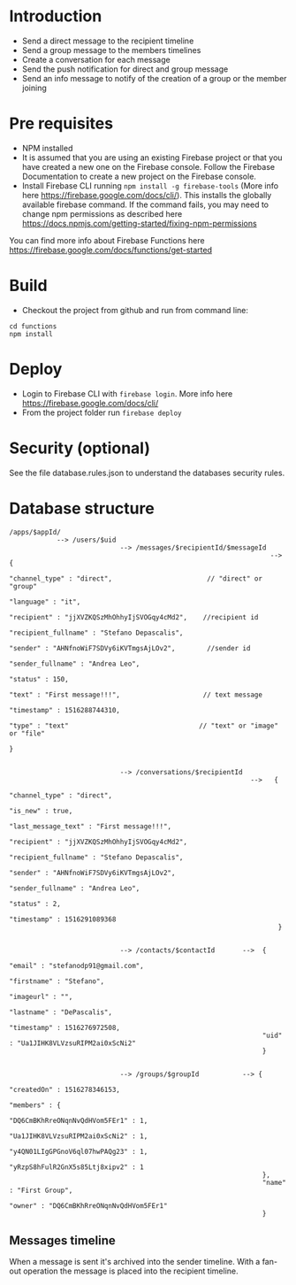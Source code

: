 # Introduction

* Send a direct message to the recipient timeline
* Send a group message to the members timelines
* Create a conversation for each message
* Send the push notification for direct and group message
* Send an info message to notify of the creation of a group or the member joining

# Pre requisites

* NPM installed
* It is assumed that you are using an existing Firebase project or that you have created a new one on the Firebase console. Follow the Firebase Documentation to create a new project on the Firebase console.
* Install Firebase CLI running ```npm install -g firebase-tools``` (More info here https://firebase.google.com/docs/cli/). This installs the globally available firebase command. If the command fails, you may need to change npm permissions as described here https://docs.npmjs.com/getting-started/fixing-npm-permissions

You can find more info about Firebase Functions here https://firebase.google.com/docs/functions/get-started

# Build
* Checkout the project from github and run from command line:
```
cd functions
npm install
```

# Deploy
* Login to Firebase CLI with ```firebase login```. More info here  https://firebase.google.com/docs/cli/
* From the project folder run ```firebase deploy```

# Security (optional)
See the file database.rules.json to understand the databases security rules.


# Database structure

```
/apps/$appId/
            --> /users/$uid
                            --> /messages/$recipientId/$messageId
                                                                  --> {
                                                                        "channel_type" : "direct",                        // "direct" or "group"
                                                                        "language" : "it",
                                                                        "recipient" : "jjXVZKQSzMhOhhyIjSVOGqy4cMd2",    //recipient id
                                                                        "recipient_fullname" : "Stefano Depascalis",
                                                                        "sender" : "AHNfnoWiF7SDVy6iKVTmgsAjLOv2",        //sender id
                                                                        "sender_fullname" : "Andrea Leo",
                                                                        "status" : 150,
                                                                        "text" : "First message!!!",                     // text message
                                                                        "timestamp" : 1516288744310,
                                                                        "type" : "text"                                 // "text" or "image" or "file"                 
                                                                      }


                            --> /conversations/$recipientId
                                                             -->   {
                                                                    "channel_type" : "direct",
                                                                    "is_new" : true,
                                                                    "last_message_text" : "First message!!!",
                                                                    "recipient" : "jjXVZKQSzMhOhhyIjSVOGqy4cMd2",
                                                                    "recipient_fullname" : "Stefano Depascalis",
                                                                    "sender" : "AHNfnoWiF7SDVy6iKVTmgsAjLOv2",
                                                                    "sender_fullname" : "Andrea Leo",
                                                                    "status" : 2,
                                                                    "timestamp" : 1516291089368
                                                                    }
                            
                            
                            --> /contacts/$contactId       -->  {
                                                                "email" : "stefanodp91@gmail.com",
                                                                "firstname" : "Stefano",
                                                                "imageurl" : "",
                                                                "lastname" : "DePascalis",
                                                                "timestamp" : 1516276972508,
                                                                "uid" : "Ua1JIHK8VLVzsuRIPM2ai0xScNi2"
                                                                }


                            --> /groups/$groupId           --> {
                                                                "createdOn" : 1516278346153,
                                                                "members" : {
                                                                    "DQ6CmBKhRreONqnNvQdHVom5FEr1" : 1,
                                                                    "Ua1JIHK8VLVzsuRIPM2ai0xScNi2" : 1,
                                                                    "y4QN01LIgGPGnoV6ql07hwPAQg23" : 1,
                                                                    "yRzpS8hFulR2GnX5s85Ltj8xipv2" : 1
                                                                },
                                                                "name" : "First Group",
                                                                "owner" : "DQ6CmBKhRreONqnNvQdHVom5FEr1"
                                                                }
```                                                 




## Messages timeline
When a message is sent it's archived into the sender timeline. With a fan-out operation the message is placed into the recipient timeline.
